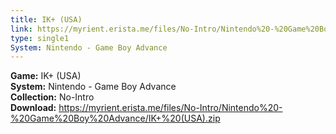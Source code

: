 ```yaml
---
title: IK+ (USA)
link: https://myrient.erista.me/files/No-Intro/Nintendo%20-%20Game%20Boy%20Advance/IK+%20(USA).zip
type: single1
System: Nintendo - Game Boy Advance
---
```

<b>Game:</b> IK+ (USA)<br>
<b>System:</b> Nintendo - Game Boy Advance<br>
<b>Collection:</b> No-Intro<br>
<b>Download:</b> https://myrient.erista.me/files/No-Intro/Nintendo%20-%20Game%20Boy%20Advance/IK+%20(USA).zip